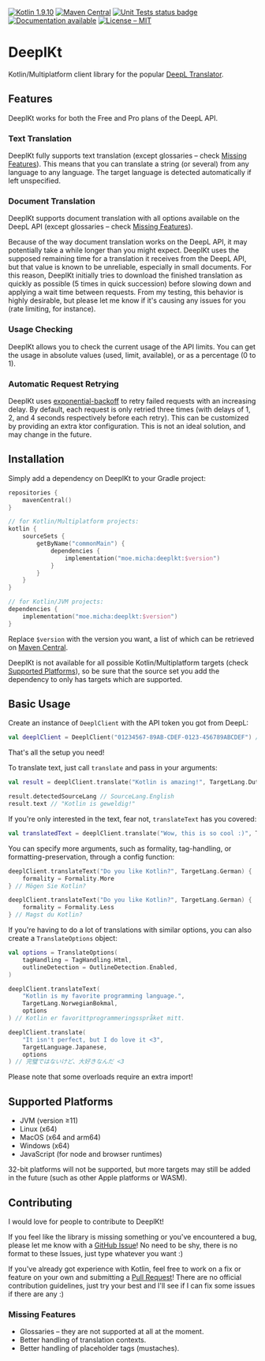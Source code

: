 [![Kotlin 1.9.10](https://img.shields.io/badge/Kotlin%2FMultiplatform-1.9.10-7F52FF.svg?logo=kotlin)](http://kotlinlang.org)
[![Maven Central](https://img.shields.io/maven-central/v/moe.micha/deeplkt?label=Latest%20Version)](https://central.sonatype.com/artifact/moe.micha/deeplkt)
[![Unit Tests status badge](https://img.shields.io/github/actions/workflow/status/Micha-ohne-el/DeeplKt/unit-tests.yaml?label=Unit%20Tests)](https://github.com/Micha-ohne-el/DeeplKt/actions/workflows/unit-tests.yaml)
[![Documentation available](https://img.shields.io/badge/Documentation-available-blue)](https://micha-ohne-el.github.io/DeeplKt)
[![License – MIT](https://img.shields.io/github/license/Micha-ohne-el/DeeplKt?color=gold&label=License)](https://github.com/Micha-ohne-el/DeeplKt/blob/main/license.md)

# DeeplKt

Kotlin/Multiplatform client library for the popular [DeepL Translator](https://deepl.com).

## Features

DeeplKt works for both the Free and Pro plans of the DeepL API.

### Text Translation

DeeplKt fully supports text translation (except glossaries – check [Missing Features](#missing-features)). This means that you
can translate a string (or several) from any language to any language. The target language is detected automatically if left
unspecified.

### Document Translation

DeeplKt supports document translation with all options available on the DeepL API (except glossaries – check
[Missing Features](#missing-features)).

Because of the way document translation works on the DeepL API, it may potentially take a while longer than you might expect.
DeeplKt uses the supposed remaining time for a translation it receives from the DeepL API, but that value is known to be
unreliable, especially in small documents. For this reason, DeeplKt initially tries to download the finished translation as
quickly as possible (5 times in quick succession) before slowing down and applying a wait time between requests. From my
testing, this behavior is highly desirable, but please let me know if it's causing any issues for you (rate limiting, for
instance).

### Usage Checking

DeeplKt allows you to check the current usage of the API limits. You can get the usage in absolute values (used, limit,
available), or as a percentage (0 to 1).

### Automatic Request Retrying

DeeplKt uses [exponential-backoff](https://en.wikipedia.org/wiki/Exponential_backoff) to retry failed requests with an
increasing delay. By default, each request is only retried three times (with delays of 1, 2, and 4 seconds respectively before
each retry). This can be customized by providing an extra ktor configuration. This is not an ideal solution, and may change in
the future.

## Installation

Simply add a dependency on DeeplKt to your Gradle project:

```kt
repositories {
    mavenCentral()
}

// for Kotlin/Multiplatform projects:
kotlin {
    sourceSets {
        getByName("commonMain") {
            dependencies {
                implementation("moe.micha:deeplkt:$version")
            }
        }
    }
}

// for Kotlin/JVM projects:
dependencies {
    implementation("moe.micha:deeplkt:$version")
}
```

Replace `$version` with the version you want, a list of which can be retrieved on
[Maven Central](https://central.sonatype.com/artifact/moe.micha/deeplkt/versions).

DeeplKt is not available for all possible Kotlin/Multiplatform targets (check [Supported Platforms](#supported-platforms)), so
be sure that the source set you add the dependency to only has targets which are supported.

## Basic Usage

Create an instance of `DeeplClient` with the API token you got from DeepL:

```kt
val deeplClient = DeeplClient("01234567-89AB-CDEF-0123-456789ABCDEF") // include the ":fx" suffix of free-plan tokens!
```

That's all the setup you need!

To translate text, just call `translate` and pass in your arguments:

```kt
val result = deeplClient.translate("Kotlin is amazing!", TargetLang.Dutch)

result.detectedSourceLang // SourceLang.English
result.text // "Kotlin is geweldig!"
```

If you're only interested in the text, fear not, `translateText` has you covered:

```kt
val translatedText = deeplClient.translate("Wow, this is so cool :)", TargetLang.Bulgarian) // "Уау, това е толкова готино :)"
```

You can specify more arguments, such as formality, tag-handling, or formatting-preservation, through a config function:

```kt
deeplClient.translateText("Do you like Kotlin?", TargetLang.German) {
    formality = Formality.More
} // Mögen Sie Kotlin?

deeplClient.translateText("Do you like Kotlin?", TargetLang.German) {
    formality = Formality.Less
} // Magst du Kotlin?
```

If you're having to do a lot of translations with similar options, you can also create a `TranslateOptions` object:

```kt
val options = TranslateOptions(
    tagHandling = TagHandling.Html,
    outlineDetection = OutlineDetection.Enabled,
)

deeplClient.translateText(
    "Kotlin is my favorite programming language.",
    TargetLang.NorwegianBokmal,
    options
) // Kotlin er favorittprogrammeringsspråket mitt.

deeplClient.translate(
    "It isn't perfect, but I do love it <3",
    TargetLanguage.Japanese,
    options
) // 完璧ではないけど、大好きなんだ <3
```

Please note that some overloads require an extra import!

## Supported Platforms

* JVM (version ≥11)
* Linux (x64)
* MacOS (x64 and arm64)
* Windows (x64)
* JavaScript (for node and browser runtimes)

32-bit platforms will not be supported, but more targets may still be added in the future (such as other Apple platforms or
WASM).

## Contributing

I would love for people to contribute to DeeplKt!

If you feel like the library is missing something or you've encountered a bug, please let me know with a
[GitHub Issue](https://github.com/Micha-ohne-el/DeeplKt/issues)! No need to be shy, there is no format to these Issues,
just type whatever you want :)

If you've already got experience with Kotlin, feel free to work on a fix or feature on your own and submitting a
[Pull Request](https://github.com/Micha-ohne-el/DeeplKt/pulls)! There are no official contribution guidelines, just try your
best and I'll see if I can fix some issues if there are any :)

### Missing Features

* Glossaries – they are not supported at all at the moment.
* Better handling of translation contexts.
* Better handling of placeholder tags (mustaches).

